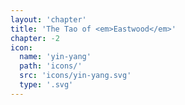 ```yaml
---
layout: 'chapter'
title: 'The Tao of <em>Eastwood</em>'
chapter: -2
icon:
  name: 'yin-yang'
  path: 'icons/'
  src: 'icons/yin-yang.svg'
  type: '.svg'
---
```

